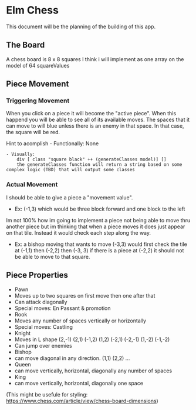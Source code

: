 # Elm Chess
This document will be the planning of the building of this app.

## The Board

A chess board is 8 x 8 squares
I think i will implement as one array on the model of 64 squareValues


## Piece Movement

### Triggering Movement
When you click on a piece it will become the "active piece". When this happend you will be able to see all of its available moves. The spaces that it can move to will blue unless there is an enemy in that space. In that case, the square will be red. 

Hint to acomplish
    - Functionally: 
        None

    - Visually: 
        div [ class "square black" ++ (generateClasses model)] []
        the generateClasses function will return a string based on some complex logic (TBD) that will output some classes

### Actual Movement
I should be able to give a piece a "movement value".
  - Ex: (-1,3) which would be three block forward and one block to the left

Im not 100% how im going to implement a piece not being able to move thru another piece but im thinking that when a piece moves it does just appear on that tile. Instead it would check each step along the way. 
  - Ex: a bishop moving that wants to move (-3,3) would first check the tile at (-1,1) then (-2,2) then (-3, 3) if there is a piece at (-2,2) it should not be able to move to that square.

## Piece Properties 
* Pawn 
 * Moves up to two squares on first move then one after that
 * Can attack diagonally
 * Special moves: En Passant & promotion 
* Rook
 * Moves any number of spaces vertically or horizontally
 * Special moves: Castling
* Knight 
 * Moves in L shape (2,-1) (2,1) (-1,2) (1,2) (-2,1) (-2,-1) (1,-2) (-1,-2)
 * Can jump over enemies
* Bishop 
 * can move diagonal in any direction. (1,1) (2,2) ...
* Queen 
 * can move vertically, horizontal, diagonally any number of spaces
* King 
 * can move vertically, horizontal, diagonally one space

(This might be usefule for styling: https://www.chess.com/article/view/chess-board-dimensions)
